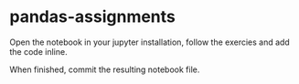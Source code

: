 # pandas-assignments

Open the notebook in your jupyter installation, follow the exercies and add the
code inline.

When finished, commit the resulting notebook file.
